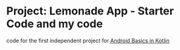 Project: Lemonade App - Starter Code and my code
==================================

 code for the first independent project for [Android Basics in Kotlin](https://developer.android.com/courses/android-basics-kotlin/course)

